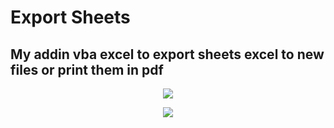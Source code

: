 # Export Sheets

## My addin vba excel to export sheets excel to new files or print them in pdf


<p align="center">
  <img src="https://i.imgur.com/pagBZe4.png" />
</p>
<p align="center">
  <img src="https://i.imgur.com/gsOaysH.png" />
</p>

